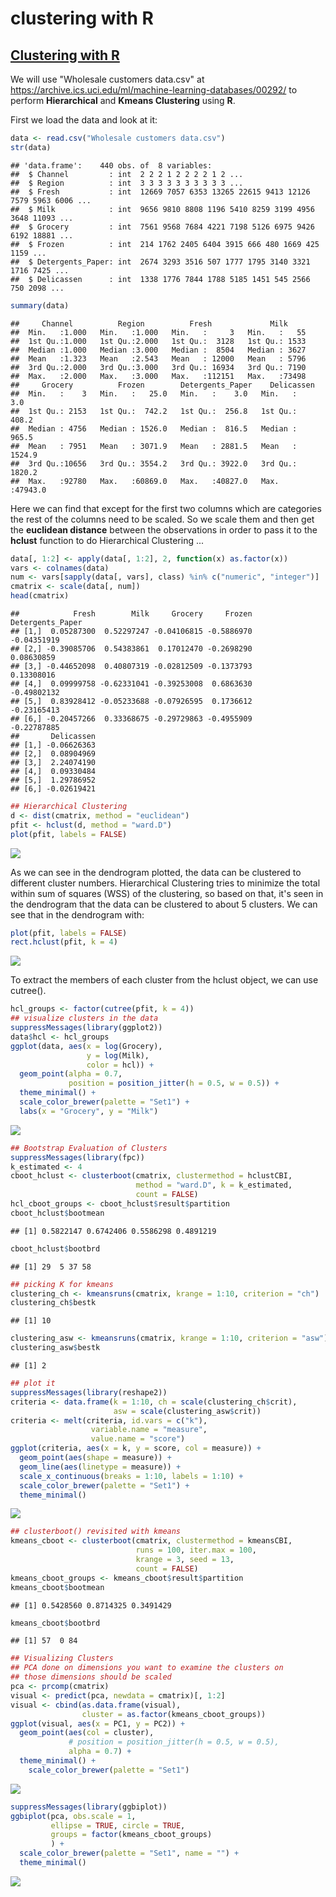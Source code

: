 clustering with R
================

[Clustering with R](https://github.com/MNoorFawi/clustering-with-R)
-----------------

We will use "Wholesale customers data.csv" at <https://archive.ics.uci.edu/ml/machine-learning-databases/00292/> to perform **Hierarchical** and **Kmeans Clustering** using **R**.

First we load the data and look at it:

``` r
data <- read.csv("Wholesale customers data.csv")
str(data)
```

    ## 'data.frame':    440 obs. of  8 variables:
    ##  $ Channel         : int  2 2 2 1 2 2 2 2 1 2 ...
    ##  $ Region          : int  3 3 3 3 3 3 3 3 3 3 ...
    ##  $ Fresh           : int  12669 7057 6353 13265 22615 9413 12126 7579 5963 6006 ...
    ##  $ Milk            : int  9656 9810 8808 1196 5410 8259 3199 4956 3648 11093 ...
    ##  $ Grocery         : int  7561 9568 7684 4221 7198 5126 6975 9426 6192 18881 ...
    ##  $ Frozen          : int  214 1762 2405 6404 3915 666 480 1669 425 1159 ...
    ##  $ Detergents_Paper: int  2674 3293 3516 507 1777 1795 3140 3321 1716 7425 ...
    ##  $ Delicassen      : int  1338 1776 7844 1788 5185 1451 545 2566 750 2098 ...

``` r
summary(data)
```

    ##     Channel          Region          Fresh             Milk      
    ##  Min.   :1.000   Min.   :1.000   Min.   :     3   Min.   :   55  
    ##  1st Qu.:1.000   1st Qu.:2.000   1st Qu.:  3128   1st Qu.: 1533  
    ##  Median :1.000   Median :3.000   Median :  8504   Median : 3627  
    ##  Mean   :1.323   Mean   :2.543   Mean   : 12000   Mean   : 5796  
    ##  3rd Qu.:2.000   3rd Qu.:3.000   3rd Qu.: 16934   3rd Qu.: 7190  
    ##  Max.   :2.000   Max.   :3.000   Max.   :112151   Max.   :73498  
    ##     Grocery          Frozen        Detergents_Paper    Delicassen     
    ##  Min.   :    3   Min.   :   25.0   Min.   :    3.0   Min.   :    3.0  
    ##  1st Qu.: 2153   1st Qu.:  742.2   1st Qu.:  256.8   1st Qu.:  408.2  
    ##  Median : 4756   Median : 1526.0   Median :  816.5   Median :  965.5  
    ##  Mean   : 7951   Mean   : 3071.9   Mean   : 2881.5   Mean   : 1524.9  
    ##  3rd Qu.:10656   3rd Qu.: 3554.2   3rd Qu.: 3922.0   3rd Qu.: 1820.2  
    ##  Max.   :92780   Max.   :60869.0   Max.   :40827.0   Max.   :47943.0

Here we can find that except for the first two columns which are categories the rest of the columns need to be scaled. So we scale them and then get the **euclidean distance** between the observations in order to pass it to the **hclust** function to do Hierarchical Clustering ...

``` r
data[, 1:2] <- apply(data[, 1:2], 2, function(x) as.factor(x))
vars <- colnames(data)
num <- vars[sapply(data[, vars], class) %in% c("numeric", "integer")]
cmatrix <- scale(data[, num])
head(cmatrix)
```

    ##            Fresh        Milk     Grocery     Frozen Detergents_Paper
    ## [1,]  0.05287300  0.52297247 -0.04106815 -0.5886970      -0.04351919
    ## [2,] -0.39085706  0.54383861  0.17012470 -0.2698290       0.08630859
    ## [3,] -0.44652098  0.40807319 -0.02812509 -0.1373793       0.13308016
    ## [4,]  0.09999758 -0.62331041 -0.39253008  0.6863630      -0.49802132
    ## [5,]  0.83928412 -0.05233688 -0.07926595  0.1736612      -0.23165413
    ## [6,] -0.20457266  0.33368675 -0.29729863 -0.4955909      -0.22787885
    ##       Delicassen
    ## [1,] -0.06626363
    ## [2,]  0.08904969
    ## [3,]  2.24074190
    ## [4,]  0.09330484
    ## [5,]  1.29786952
    ## [6,] -0.02619421

``` r
## Hierarchical Clustering
d <- dist(cmatrix, method = "euclidean")
pfit <- hclust(d, method = "ward.D")
plot(pfit, labels = FALSE)
```

![](clustering_R_files/figure-markdown_github/dist-1.png)

As we can see in the dendrogram plotted, the data can be clustered to different cluster numbers. Hierarchical Clustering tries to minimize the total within sum of squares (WSS) of the clustering, so based on that, it's seen in the dendrogram that the data can be clustered to about 5 clusters. We can see that in the dendrogram with:

``` r
plot(pfit, labels = FALSE)
rect.hclust(pfit, k = 4)
```

![](clustering_R_files/figure-markdown_github/cut-1.png)

To extract the members of each cluster from the hclust object, we can use cutree().

``` r
hcl_groups <- factor(cutree(pfit, k = 4))
## visualize clusters in the data
suppressMessages(library(ggplot2))
data$hcl <- hcl_groups
ggplot(data, aes(x = log(Grocery),
                 y = log(Milk),
                 color = hcl)) +
  geom_point(alpha = 0.7, 
             position = position_jitter(h = 0.5, w = 0.5)) + 
  theme_minimal() + 
  scale_color_brewer(palette = "Set1") +
  labs(x = "Grocery", y = "Milk") 
```

![](clustering_R_files/figure-markdown_github/hcl-1.png)

``` r
## Bootstrap Evaluation of Clusters
suppressMessages(library(fpc))
k_estimated <- 4
cboot_hclust <- clusterboot(cmatrix, clustermethod = hclustCBI,
                            method = "ward.D", k = k_estimated,
                            count = FALSE)
hcl_cboot_groups <- cboot_hclust$result$partition
cboot_hclust$bootmean
```

    ## [1] 0.5822147 0.6742406 0.5586298 0.4891219

``` r
cboot_hclust$bootbrd
```

    ## [1] 29  5 37 58

``` r
## picking K for kmeans
clustering_ch <- kmeansruns(cmatrix, krange = 1:10, criterion = "ch")
clustering_ch$bestk
```

    ## [1] 10

``` r
clustering_asw <- kmeansruns(cmatrix, krange = 1:10, criterion = "asw")
clustering_asw$bestk
```

    ## [1] 2

``` r
## plot it
suppressMessages(library(reshape2))
criteria <- data.frame(k = 1:10, ch = scale(clustering_ch$crit), 
                       asw = scale(clustering_asw$crit))
criteria <- melt(criteria, id.vars = c("k"), 
                  variable.name = "measure", 
                  value.name = "score")
ggplot(criteria, aes(x = k, y = score, col = measure)) + 
  geom_point(aes(shape = measure)) + 
  geom_line(aes(linetype = measure)) + 
  scale_x_continuous(breaks = 1:10, labels = 1:10) + 
  scale_color_brewer(palette = "Set1") + 
  theme_minimal()
```

![](clustering_R_files/figure-markdown_github/plot%20chasw-1.png)

``` r
## clusterboot() revisited with kmeans
kmeans_cboot <- clusterboot(cmatrix, clustermethod = kmeansCBI,
                            runs = 100, iter.max = 100,
                            krange = 3, seed = 13,
                            count = FALSE)
kmeans_cboot_groups <- kmeans_cboot$result$partition
kmeans_cboot$bootmean
```

    ## [1] 0.5428560 0.8714325 0.3491429

``` r
kmeans_cboot$bootbrd
```

    ## [1] 57  0 84

``` r
## Visualizing Clusters
## PCA done on dimensions you want to examine the clusters on
## those dimensions should be scaled 
pca <- prcomp(cmatrix)
visual <- predict(pca, newdata = cmatrix)[, 1:2]
visual <- cbind(as.data.frame(visual), 
                cluster = as.factor(kmeans_cboot_groups))
ggplot(visual, aes(x = PC1, y = PC2)) + 
  geom_point(aes(col = cluster), 
             # position = position_jitter(h = 0.5, w = 0.5), 
             alpha = 0.7) +
  theme_minimal() +
    scale_color_brewer(palette = "Set1")
```

![](clustering_R_files/figure-markdown_github/visual-1.png)

``` r
suppressMessages(library(ggbiplot))
ggbiplot(pca, obs.scale = 1,
         ellipse = TRUE, circle = TRUE,
         groups = factor(kmeans_cboot_groups)
         ) +
  scale_color_brewer(palette = "Set1", name = "") +
  theme_minimal()                                 
```

![](clustering_R_files/figure-markdown_github/ggbiplt-1.png)

